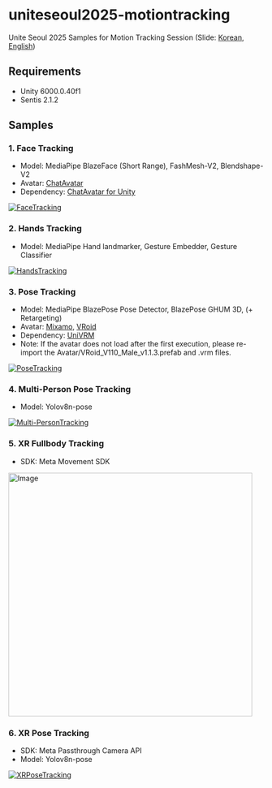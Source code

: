 # uniteseoul2025-motiontracking
Unite Seoul 2025 Samples for Motion Tracking Session (Slide: [Korean](https://github.com/skykim/uniteseoul2025-motiontracking/blob/main/(distributed)_slide.pdf), [English](https://github.com/skykim/uniteseoul2025-motiontracking/blob/main/(distributed)_slide_en.pdf))

## Requirements ##
- Unity 6000.0.40f1
- Sentis 2.1.2

## Samples ##

### 1. Face Tracking ###
- Model: MediaPipe BlazeFace (Short Range), FashMesh-V2, Blendshape-V2
- Avatar: [ChatAvatar](https://hyper3d.ai/chatavatar)
- Dependency: [ChatAvatar for Unity](https://deemos.gumroad.com/l/ChatAvatarImportTool-Unity)

[![FaceTracking](https://img.youtube.com/vi/pgqtfsEd8xg/0.jpg)](https://www.youtube.com/watch?v=pgqtfsEd8xg)

### 2. Hands Tracking ###
- Model: MediaPipe Hand landmarker, Gesture Embedder, Gesture Classifier

[![HandsTracking](https://img.youtube.com/vi/sIXdtmpgyI8/0.jpg)](https://www.youtube.com/watch?v=sIXdtmpgyI8)

### 3. Pose Tracking ###
- Model: MediaPipe BlazePose Pose Detector, BlazePose GHUM 3D, (+ Retargeting)
- Avatar: [Mixamo](https://www.mixamo.com/), [VRoid](https://github.com/hinzka/52blendshapes-for-VRoid-face/tree/main)
- Dependency: [UniVRM](https://github.com/vrm-c/UniVRM/releases/tag/v0.128.3)
- Note: If the avatar does not load after the first execution, please re-import the Avatar/VRoid_V110_Male_v1.1.3.prefab and .vrm files.

[![PoseTracking](https://img.youtube.com/vi/D1YAG6eKwXo/0.jpg)](https://www.youtube.com/watch?v=D1YAG6eKwXo)

### 4. Multi-Person Pose Tracking ###
- Model: Yolov8n-pose

[![Multi-PersonTracking](https://img.youtube.com/vi/WvKL3Q2Pho8/0.jpg)](https://www.youtube.com/watch?v=WvKL3Q2Pho8)

### 5. XR Fullbody Tracking ###
- SDK: Meta Movement SDK

<img width="480" alt="Image" src="https://github.com/user-attachments/assets/792f5feb-4b92-4f6d-8fdd-45f72b4fef29" />
  
### 6. XR Pose Tracking ###
- SDK: Meta Passthrough Camera API
- Model: Yolov8n-pose

[![XRPoseTracking](https://img.youtube.com/vi/DpoQ3r1R8Bw/0.jpg)](https://www.youtube.com/watch?v=DpoQ3r1R8Bw)

